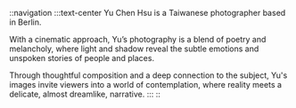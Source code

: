 ::navigation
:::text-center
Yu Chen Hsu is a Taiwanese photographer based in Berlin.

With a cinematic approach, Yu’s photography is a blend of poetry and melancholy, where light and shadow reveal the subtle emotions and unspoken stories of people and places.

Through thoughtful composition and a deep connection to the subject, Yu's images invite viewers into a world of contemplation, where reality meets a delicate, almost dreamlike, narrative.
:::
::

